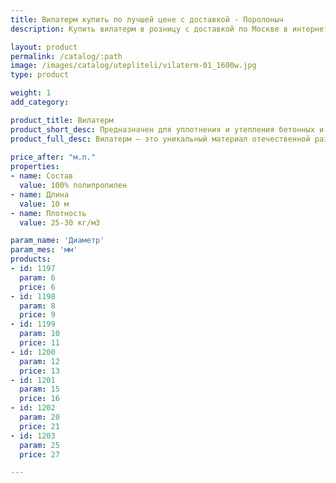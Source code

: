 ```yaml
---
title: Вилатерм купить по лучшей цене с доставкой - Поролоныч
description: Купить вилатерм в розницу с доставкой по Москве в интернет-магазине Поролоныча.

layout: product
permalink: /catalog/:path
image: /images/catalog/utepliteli/vilaterm-01_1600w.jpg
type: product

weight: 1
add_category: 

product_title: Вилатерм
product_short_desc: Предназначен для уплотнения и утепления бетонных и металлических конструкций.
product_full_desc: Вилатерм – это уникальный материал отечественной разработки, предназначенный для уплотнения и утепления бетонных и металлических конструкций. Это экологичный легкий материал белого цвета производится путем вспенивания полиэтилена высокого давления.
        
price_after: "м.п."
properties:
- name: Состав
  value: 100% полипропилен
- name: Длина
  value: 10 м
- name: Плотность
  value: 25-30 кг/м3

param_name: 'Диаметр'
param_mes: 'мм'
products:
- id: 1197
  param: 6
  price: 6
- id: 1198
  param: 8
  price: 9
- id: 1199
  param: 10
  price: 11
- id: 1200
  param: 12
  price: 13
- id: 1201
  param: 15
  price: 16
- id: 1202
  param: 20
  price: 21
- id: 1203
  param: 25
  price: 27

---
```

